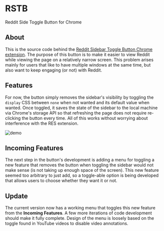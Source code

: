 # RSTB
Reddit Side Toggle Button for Chrome

## About
This is the source code behind the [Reddit Sidebar Toggle Button Chrome extension](https://chrome.google.com/webstore/detail/reddit-sidebar-toggle-but/hcajnaeckhhlidlnnfmbffhjncabmlkg). The purpose of this button is to make it easier to view Reddit while viewing the page on a relatively narrow screen. This problem arises mainly for users that like to have multiple windows at the same time, but also want to keep engaging (or not) with Reddit.

## Features
For now, the button simply removes the sidebar's visibility by toggling the `display` CSS between `none` when not wanted and its default value when wanted. Once toggled, it saves the state of the sidebar to the local machine via Chrome's storage API so that refreshing the page does not require re-clicking the button every time. All of this works without worrying about interference with the RES extension.

![demo](https://raw.github.com/tacowhisperer/RSTB/master/store_images/screenshot.png)

## Incoming Features
The next step in the button's development is adding a menu for toggling a new feature that removes the button when toggling the sidebar would not make sense (is not taking up enough space of the screen). This new feature seemed too arbitrary to just add, so a toggle-able option is being developed that allows users to choose whether they want it or not.

## Update
The current version now has a working menu that toggles this new feature from the **Incoming Features**. A few more iterations of code development should make it fully complete. Design of the menu is loosely based on the toggle found in YouTube videos to disable video annotations.
